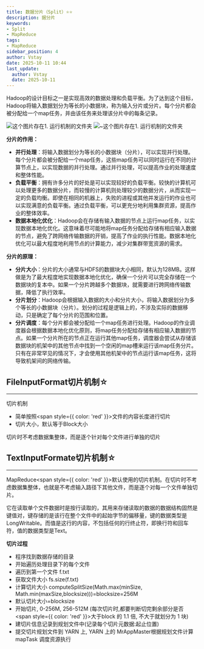 ```yaml
---
title: 数据分片（Split）⭐️⭐️
description: 据分片
keywords:
- Split
- MapReduce
tags:
- MapReduce
sidebar_position: 4
author: Vstay
date: 2025-10-11 10:44
last_update:
  author: Vstay
  date: 2025-10-11
---
```

Hadoop的设计目标之一是实现高效的数据处理和负载平衡。为了达到这个目标，Hadoop将输入数据划分为等长的小数据块，称为输入分片或分片。每个分片都会被分配给一个map任务，并由该任务来处理该分片中的每条记录。

![这个图片存在1. 运行机制的文件夹](https://cdn.jsdelivr.net/gh/Vstay97/Img_storage@main/blog/2025/Mapreduce%20%E4%BD%9C%E4%B8%9A%E8%BF%90%E8%A1%8C%E6%9C%BA%E5%88%B6/20251011104913781.png)
![~这个图片存在1. 运行机制的文件夹](https://cdn.jsdelivr.net/gh/Vstay97/Img_storage@main/blog/2025/Mapreduce%20%E4%BD%9C%E4%B8%9A%E8%BF%90%E8%A1%8C%E6%9C%BA%E5%88%B6/20251011104920158.png)

**分片的作用：** 

*   **并行处理**：将输入数据划分为等长的小数据块（分片），可以实现并行处理。每个分片都会被分配给一个map任务，这些map任务可以同时运行在不同的计算节点上，以实现数据的并行处理。通过并行处理，可以提高作业的处理速度和整体性能。
*   **负载平衡**：拥有许多分片的好处是可以实现较好的负载平衡。较快的计算机可以处理更多的数据分片，而较慢的计算机则处理较少的数据分片，从而实现一定的负载均衡。即使在相同的机器上，失败的进程或其他并发运行的作业也可以实现满意的负载平衡。通过负载平衡，可以更充分地利用集群资源，提高作业的整体效率。
*   **数据本地化优化**：Hadoop会在存储有输入数据的节点上运行map任务，以实现数据本地化优化。这意味着尽可能地将map任务分配给存储有相应输入数据的节点，避免了跨网络传输数据的开销，提高了作业的执行性能。数据本地化优化可以最大程度地利用节点的计算能力，减少对集群带宽资源的需求。

**分片的原理：** 

*   **分片大小**：分片的大小通常与HDFS的数据块大小相同，默认为128MB。这样做是为了最大程度地实现数据本地化优化，确保一个分片可以完全存储在一个数据块的复本中。如果一个分片跨越多个数据块，就需要进行跨网络传输数据，降低了执行效率。
*   **分片划分**：Hadoop会根据输入数据的大小和分片大小，将输入数据划分为多个等长的小数据块（分片）。划分的过程是逻辑上的，不涉及实际的数据移动，只是确定了每个分片的范围和位置。
*   **分片调度**：每个分片都会被分配给一个map任务进行处理。Hadoop的作业调度器会根据数据本地化优化原则，将map任务分配给存储有相应输入数据的节点。如果一个分片所在的节点正在运行其他map任务，调度器会尝试从存储该数据块的机架中的其他节点中找到一个空闲的map槽来运行该map任务分片。只有在非常罕见的情况下，才会使用其他机架中的节点运行该map任务，这将导致机架间的网络传输。

## **FileInputFormat切片机制☆**
--------------------------------

切片机制

*   简单按照<span style={{ color: 'red' }}>文件的内容长度</span>进行切片
*   切片大小，默认等于Block大小

切片时不考虑数据集整体，而是逐个针对每个文件进行单独的切片

## **TextInputFormate切片机制☆**
---------------------------------

MapReduce<span style={{ color: 'red' }}>默认</span>使用的切片机制。在切片时不考虑数据集整体，也就是不考虑输入路径下其他文件，而是逐个对每一个文件单独切片。

它在读取单个文件数据时是按行读取的，其用来存储读取的数据的数据结构固然是键值对，键存储的是该行在整个文件中的起始字节的偏移量，键的数据类型是LongWritable。而值是这行的内容，不包括任何的行终止符，即换行符和回车符，值的数据类型是Text。

**切片过程**

*   程序找到数据存储的目录
*   开始遍历处理目录下的每个文件
*   遍历到第一个文件 f.txt
*   获取文件大小 fs.size(f.txt)
*   计算切片大小 computeSplitSize(Math.max(minSize, Math.min(maxSize,blocksize)))=blocksize=256M
*   默认切片大小=blocksize
*   开始切片, 0-256M, 256-512M (每次切片时,都要判断切完剩余部分是否<span style={{ color: 'red' }}>大于block 的 1.1 倍</span>, 不大于就划分为 1 块)
*   建切片信息记录到规划文件中(记录每个切片元数据:起止位置)
*   提交切片规划文件到 YARN 上, YARN 上的 MrAppMaster根据规划文件计算 mapTask 调度资源执行